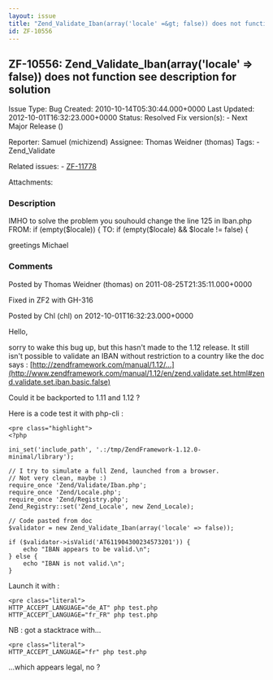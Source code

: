 ```yaml
---
layout: issue
title: "Zend_Validate_Iban(array('locale' =&gt; false)) does not function see description for solution"
id: ZF-10556
---
```


ZF-10556: Zend\_Validate\_Iban(array('locale' => false)) does not function see description for solution
-------------------------------------------------------------------------------------------------------

 Issue Type: Bug Created: 2010-10-14T05:30:44.000+0000 Last Updated: 2012-10-01T16:32:23.000+0000 Status: Resolved Fix version(s): - Next Major Release ()
 
 Reporter:  Samuel (michizend)  Assignee:  Thomas Weidner (thomas)  Tags: - Zend\_Validate
 
 Related issues: - [ZF-11778](/issues/browse/ZF-11778)
 
 Attachments: 
### Description

IMHO to solve the problem you souhould change the line 125 in Iban.php FROM: if (empty($locale)) { TO: if (empty($locale) && $locale != false) {

greetings Michael

 

 

### Comments

Posted by Thomas Weidner (thomas) on 2011-08-25T21:35:11.000+0000

Fixed in ZF2 with GH-316

 

 

Posted by Chl (chl) on 2012-10-01T16:32:23.000+0000

Hello,

sorry to wake this bug up, but this hasn't made to the 1.12 release. It still isn't possible to validate an IBAN without restriction to a country like the doc says : [http://zendframework.com/manual/1.12/…](http://www.zendframework.com/manual/1.12/en/zend.validate.set.html#zend.validate.set.iban.basic.false)

Could it be backported to 1.11 and 1.12 ?

Here is a code test it with php-cli :

 
    <pre class="highlight">
    <?php
    
    ini_set('include_path', '.:/tmp/ZendFramework-1.12.0-minimal/library');
    
    // I try to simulate a full Zend, launched from a browser.
    // Not very clean, maybe :)
    require_once 'Zend/Validate/Iban.php';
    require_once 'Zend/Locale.php';
    require_once 'Zend/Registry.php';
    Zend_Registry::set('Zend_Locale', new Zend_Locale);
    
    // Code pasted from doc
    $validator = new Zend_Validate_Iban(array('locale' => false));
    
    if ($validator->isValid('AT611904300234573201')) {
        echo "IBAN appears to be valid.\n";
    } else {
        echo "IBAN is not valid.\n";
    }


Launch it with :

 
    <pre class="literal">
    HTTP_ACCEPT_LANGUAGE="de_AT" php test.php
    HTTP_ACCEPT_LANGUAGE="fr_FR" php test.php


NB : got a stacktrace with...

 
    <pre class="literal">
    HTTP_ACCEPT_LANGUAGE="fr" php test.php


...which appears legal, no ?

 

 